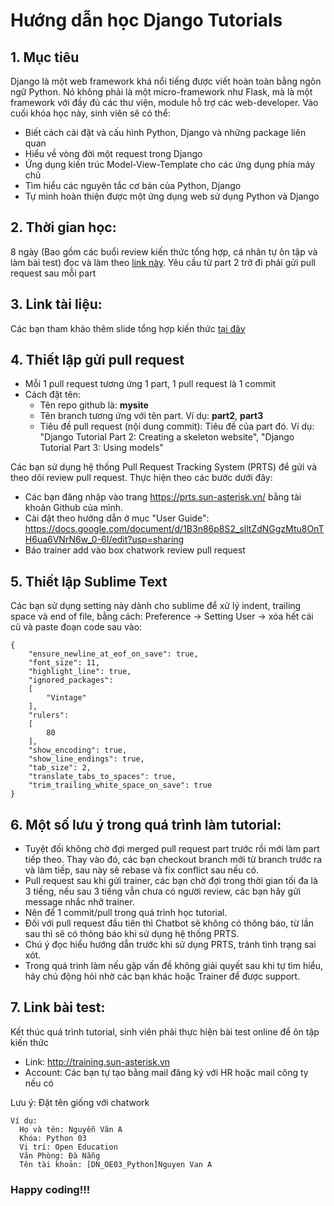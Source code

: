 # Hướng dẫn học Django Tutorials

## 1. Mục tiêu
Django là một web framework khá nổi tiếng được viết hoàn toàn bằng ngôn ngữ Python. Nó không phải là một micro-framework như Flask, mà là một framework với đầy đủ các thư viện, module hỗ trợ các web-developer.
Vào cuối khóa học này, sinh viên sẽ có thể:
  - Biết cách cài đặt và cấu hình Python, Django và những package liên quan
  - Hiểu về vòng đời một request trong Django
  - Ứng dụng kiến ​​trúc Model-View-Template cho các ứng dụng phía máy chủ
  - Tìm hiểu các nguyên tắc cơ bản của Python, Django
  - Tự mình hoàn thiện được một ứng dụng web sử dụng Python và Django
## 2. Thời gian học:
8 ngày (Bao gồm các buổi review kiến thức tổng hợp, cá nhân tự ôn tập và làm bài test)
đọc và làm theo [link này](https://developer.mozilla.org/en-US/docs/Learn/Server-side/Django). Yêu cầu từ part 2 trở đi phải gửi pull request sau mỗi part

## 3. Link tài liệu:
  Các bạn tham khảo thêm slide tổng hợp kiến thức [tại đây](https://drive.google.com/drive/folders/12GvbMfFLsocHPLvHVwMQgbOUIfYaxeO0?usp=sharing)

## 4. Thiết lập gửi pull request
- Mỗi 1 pull request tương ứng 1 part, 1 pull request là 1 commit
- Cách đặt tên:
  + Tên repo github là: **mysite**
  + Tên branch tương ứng với tên part. Ví dụ: **part2**, **part3**
  + Tiêu đề pull request (nội dung commit): Tiêu đề của part đó.
    Ví dụ: "Django Tutorial Part 2: Creating a skeleton website", "Django Tutorial Part 3: Using models"

Các bạn sử dụng hệ thống Pull Request Tracking System (PRTS) để gửi và theo dõi review pull request. Thực hiện theo các bước dưới đây:
- Các bạn đăng nhập vào trang https://prts.sun-asterisk.vn/ bằng tài khoản Github của mình.
- Cài đặt theo hướng dẫn ở mục "User Guide": https://docs.google.com/document/d/1B3n86p8S2_slltZdNGgzMtu8OnTH6ua6VNrN6w_0-6I/edit?usp=sharing
- Báo trainer add vào box chatwork review pull request

## 5. Thiết lập Sublime Text
Các bạn sử dụng setting này dành cho sublime để xử lý indent, trailing space và end of file, bằng cách:
Preference -> Setting User -> xóa hết cái cũ và paste đoạn code sau vào:
```
{
	"ensure_newline_at_eof_on_save": true,
	"font_size": 11,
	"highlight_line": true,
	"ignored_packages":
	[
		"Vintage"
	],
	"rulers":
	[
		80
	],
	"show_encoding": true,
	"show_line_endings": true,
	"tab_size": 2,
	"translate_tabs_to_spaces": true,
	"trim_trailing_white_space_on_save": true
}
```
## 6. Một số lưu ý trong quá trình làm tutorial:
- Tuyệt đối không chờ đợi merged pull request part trước rồi mới làm part tiếp theo. Thay vào đó, các bạn checkout branch mới từ branch trước ra và làm tiếp, sau này sẽ rebase và fix conflict sau nếu có.
- Pull request sau khi gửi trainer, các bạn chờ đợi trong thời gian tối đa là 3 tiếng, nếu sau 3 tiếng vẫn chưa có người review, các bạn hãy gửi message nhắc nhở trainer.
- Nên để 1 commit/pull trong quá trình học tutorial.
- Đối với pull request đầu tiên thì Chatbot sẽ không có thông báo, từ lần sau thì sẽ có thông báo khi sử dụng hệ thống PRTS.
- Chú ý đọc hiểu hướng dẫn trước khi sử dụng PRTS, tránh tình trạng sai xót.
- Trong quá trình làm nếu gặp vấn đề không giải quyết sau khi tự tìm hiểu, hãy chủ động hỏi nhờ các bạn khác hoặc Trainer để được support.

## 7. Link bài test:
Kết thúc quá trình tutorial, sinh viên phải thực hiện bài test online để ôn tập kiến thức
  - Link: http://training.sun-asterisk.vn
  - Account: Các bạn tự tạo bằng mail đăng ký với HR hoặc mail công ty nếu có

Lưu ý: Đặt tên giống với chatwork
```
Ví dụ:
  Họ và tên: Nguyễn Văn A
  Khóa: Python 03
  Vị trí: Open Education
  Văn Phòng: Đà Nẵng
  Tên tài khoản: [DN_OE03_Python]Nguyen Van A
```
### Happy coding!!!
